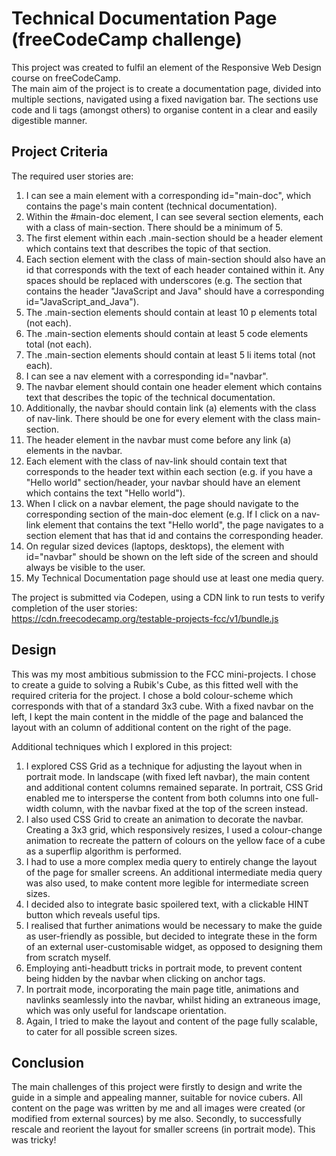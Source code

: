 # Technical Documentation Page (freeCodeCamp challenge)

This project was created to fulfil an element of the Responsive Web Design course on freeCodeCamp.  
The main aim of the project is to create a documentation page, divided into multiple sections, navigated using a fixed navigation bar. The sections use code and li tags (amongst others) to organise content in a clear and easily digestible manner.

## Project Criteria

The required user stories are:  
1. I can see a main element with a corresponding id="main-doc", which contains the page's main content (technical documentation).
2. Within the #main-doc element, I can see several section elements, each with a class of main-section. There should be a minimum of 5.
3. The first element within each .main-section should be a header element which contains text that describes the topic of that section.
4. Each section element with the class of main-section should also have an id that corresponds with the text of each header contained within it. Any spaces should be replaced with underscores (e.g. The section that contains the header "JavaScript and Java" should have a corresponding id="JavaScript_and_Java").
5. The .main-section elements should contain at least 10 p elements total (not each).
6. The .main-section elements should contain at least 5 code elements total (not each).
7. The .main-section elements should contain at least 5 li items total (not each).
8. I can see a nav element with a corresponding id="navbar".
9. The navbar element should contain one header element which contains text that describes the topic of the technical documentation.
10. Additionally, the navbar should contain link (a) elements with the class of nav-link. There should be one for every element with the class main-section.
11. The header element in the navbar must come before any link (a) elements in the navbar.
12. Each element with the class of nav-link should contain text that corresponds to the header text within each section (e.g. if you have a "Hello world" section/header, your navbar should have an element which contains the text "Hello world").
13. When I click on a navbar element, the page should navigate to the corresponding section of the main-doc element (e.g. If I click on a nav-link element that contains the text "Hello world", the page navigates to a section element that has that id and contains the corresponding header.
14. On regular sized devices (laptops, desktops), the element with id="navbar" should be shown on the left side of the screen and should always be visible to the user.
15. My Technical Documentation page should use at least one media query.

The project is submitted via Codepen, using a CDN link to run tests to verify completion of the user stories:  
https://cdn.freecodecamp.org/testable-projects-fcc/v1/bundle.js  

## Design

This was my most ambitious submission to the FCC mini-projects. I chose to create a guide to solving a Rubik's Cube, as this fitted well with the required criteria for the project. I chose a bold colour-scheme which corresponds with that of a standard 3x3 cube. With a fixed navbar on the left, I kept the main content in the middle of the page and balanced the layout with an column of additional content on the right of the page.

Additional techniques which I explored in this project:
1. I explored CSS Grid as a technique for adjusting the layout when in portrait mode. In landscape (with fixed left navbar), the main content and additional content columns remained separate. In portrait, CSS Grid enabled me to intersperse the content from both columns into one full-width column, with the navbar fixed at the top of the screen instead.
2. I also used CSS Grid to create an animation to decorate the navbar. Creating a 3x3 grid, which responsively resizes, I used a colour-change animation to recreate the pattern of colours on the yellow face of a cube as a superflip algorithm is performed.
3. I had to use a more complex media query to entirely change the layout of the page for smaller screens. An additional intermediate media query was also used, to make content more legible for intermediate screen sizes.
4. I decided also to integrate basic spoilered text, with a clickable HINT button which reveals useful tips.
5. I realised that further animations would be necessary to make the guide as user-friendly as possible, but decided to integrate these in the form of an external user-customisable widget, as opposed to designing them from scratch myself.
6. Employing anti-headbutt tricks in portrait mode, to prevent content being hidden by the navbar when clicking on anchor tags.
7. In portrait mode, incorporating the main page title, animations and navlinks seamlessly into the navbar, whilst hiding an extraneous image, which was only useful for landscape orientation.
8. Again, I tried to make the layout and content of the page fully scalable, to cater for all possible screen sizes.

## Conclusion

The main challenges of this project were firstly to design and write the guide in a simple and appealing manner, suitable for novice cubers. All content on the page was written by me and all images were created (or modified from external sources) by me also. Secondly, to successfully rescale and reorient the layout for smaller screens (in portrait mode). This was tricky!
